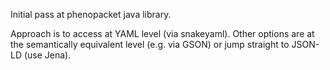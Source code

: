 Initial pass at phenopacket java library.

Approach is to access at YAML level (via snakeyaml). Other options are
at the semantically equivalent level (e.g. via GSON) or jump straight
to JSON-LD (use Jena).
